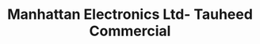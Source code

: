 ---
title: "Manhattan Electronics Ltd- Tauheed Commercial"
url: /karachi/manhattan-electronics-ltd-tauheed-commercial/
shop: Elektronik
---